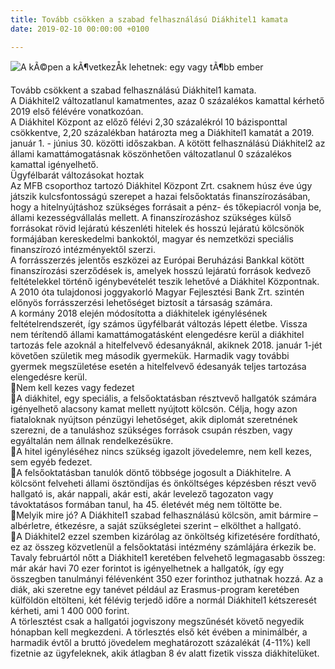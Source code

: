 ```yaml
---
title: Tovább csökken a szabad felhasználású Diákhitel1 kamata
date: 2019-02-10 00:00:00 +0100

---
```

![A kÃ©pen a kÃ¶vetkezÅk lehetnek: egy vagy tÃ¶bb ember](https://scontent-vie1-1.xx.fbcdn.net/v/t1.0-9/51849507_629508084148700_3838619191074619392_n.jpg?_nc_cat=101&_nc_ht=scontent-vie1-1.xx&oh=f8e52500548d7c62a6a556d3c2fe27cc&oe=5D26E917)

Tovább csökkent a szabad felhasználású Diákhitel1 kamata.  
A Diákhitel2 változatlanul kamatmentes, azaz 0 százalékos kamattal kérhető 2019 első félévére vonatkozóan.  
A Diákhitel Központ az előző félévi 2,30 százalékról 10 bázisponttal csökkentve, 2,20 százalékban határozta meg a Diákhitel1 kamatát a 2019. január 1. - június 30. közötti időszakban. A kötött felhasználású Diákhitel2 az állami kamattámogatásnak köszönhetően változatlanul 0 százalékos kamattal igényelhető.  
Ügyfélbarát változásokat hoztak  
Az MFB csoporthoz tartozó Diákhitel Központ Zrt. csaknem húsz éve úgy játszik kulcsfontosságú szerepet a hazai felsőoktatás finanszírozásában, hogy a hitelnyújtáshoz szükséges forrásait a pénz- és tőkepiacról vonja be, állami kezességvállalás mellett. A finanszírozáshoz szükséges külső forrásokat rövid lejáratú készenléti hitelek és hosszú lejáratú kölcsönök formájában kereskedelmi bankoktól, magyar és nemzetközi speciális finanszírozó intézményektől szerzi.  
A forrásszerzés jelentős eszközei az Európai Beruházási Bankkal kötött finanszírozási szerződések is, amelyek hosszú lejáratú források kedvező feltételekkel történő igénybevételét teszik lehetővé a Diákhitel Központnak. A 2010 óta tulajdonosi joggyakorló Magyar Fejlesztési Bank Zrt. szintén előnyös forrásszerzési lehetőséget biztosít a társaság számára.  
A kormány 2018 elején módosította a diákhitelek igénylésének feltételrendszerét, így számos ügyfélbarát változás lépett életbe. Vissza nem térítendő állami kamattámogatásként elengedésre kerül a diákhitel tartozás fele azoknál a hitelfelvevő édesanyáknál, akiknek 2018. január 1-jét követően születik meg második gyermekük. Harmadik vagy további gyermek megszületése esetén a hitelfelvevő édesanyák teljes tartozása elengedésre kerül.  
📍Nem kell kezes vagy fedezet  
📍A diákhitel, egy speciális, a felsőoktatásban résztvevő hallgatók számára igényelhető alacsony kamat mellett nyújtott kölcsön. Célja, hogy azon fiataloknak nyújtson pénzügyi lehetőséget, akik diplomát szeretnének szerezni, de a tanuláshoz szükséges források csupán részben, vagy egyáltalán nem állnak rendelkezésükre.  
📍A hitel igényléséhez nincs szükség igazolt jövedelemre, nem kell kezes, sem egyéb fedezet.  
📍A felsőoktatásban tanulók döntő többsége jogosult a Diákhitelre. A kölcsönt felveheti állami ösztöndíjas és önköltséges képzésben részt vevő hallgató is, akár nappali, akár esti, akár levelező tagozaton vagy távoktatásos formában tanul, ha 45. életévét még nem töltötte be.  
📍Melyik mire jó? A Diákhitel1 szabad felhasználású kölcsön, amit bármire – albérletre, étkezésre, a saját szükségletei szerint – elkölthet a hallgató.  
📍A Diákhitel2 ezzel szemben kizárólag az önköltség kifizetésére fordítható, ez az összeg közvetlenül a felsőoktatási intézmény számlájára érkezik be.  
Tavaly februártól nőtt a Diákhitel1 keretében felvehető legmagasabb összeg: már akár havi 70 ezer forintot is igényelhetnek a hallgatók, így egy összegben tanulmányi félévenként 350 ezer forinthoz juthatnak hozzá. Az a diák, aki szeretne egy tanévet például az Erasmus-program keretében külföldön eltölteni, két félévig terjedő időre a normál Diákhitel1 kétszeresét kérheti, ami 1 400 000 forint.  
A törlesztést csak a hallgatói jogviszony megszűnését követő negyedik hónapban kell megkezdeni. A törlesztés első két évében a minimálbér, a harmadik évtől a bruttó jövedelem meghatározott százalékát (4-11%) kell fizetnie az ügyfeleknek, akik átlagban 8 év alatt fizetik vissza diákhitelüket.
